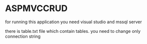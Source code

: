 # ASPMVCCRUD
for running this application you need visual studio and mssql server

there is table.txt file which contain tables.
you need to change only connection string 
